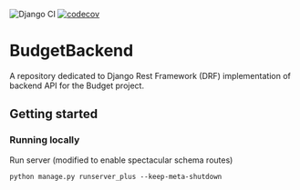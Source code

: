 ![Django CI](https://github.com/ElliotRedhead/BudgetBackend/actions/workflows/django.yml/badge.svg)
[![codecov](https://codecov.io/gh/elliotredhead/BudgetBackend/branch/main/graph/badge.svg)](https://codecov.io/gh/elliotredhead/BudgetBackend)
# BudgetBackend

A repository dedicated to Django Rest Framework (DRF) implementation of backend API for the Budget project.

## Getting started

### Running locally

Run server (modified to enable spectacular schema routes)
```
python manage.py runserver_plus --keep-meta-shutdown
```
